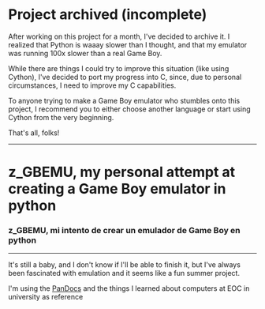# Project archived (incomplete)

After working on this project for a month, I've decided to archive it. I realized that Python is waaay slower than I thought, and that my emulator was running 100x slower than a real Game Boy.

While there are things I could try to improve this situation (like using Cython), I've decided to port my progress into C, since, due to personal circumstances, I need to improve my C capabilities.

To anyone trying to make a Game Boy emulator who stumbles onto this project, I recommend you to either choose another language or start using Cython from the very beginning.

That's all, folks!

---

# z_GBEMU, my personal attempt at creating a Game Boy emulator in python
### z_GBEMU, mi intento de crear un emulador de Game Boy en python
--- 
It's still a baby, and I don't know if I'll be able to finish it, but I've always been fascinated with emulation and it seems like a fun summer project.

I'm using the [PanDocs](https://gbdev.io/pandocs/) and the things I learned about computers at EOC in university as reference
